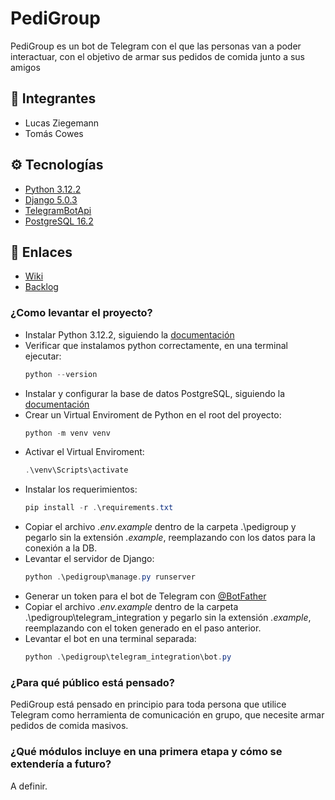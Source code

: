 # PediGroup
PediGroup es un bot de Telegram con el que las personas van a poder interactuar, con el objetivo de armar sus pedidos de comida junto a sus amigos

## 👤 Integrantes
- Lucas Ziegemann
- Tomás Cowes

## ⚙️ Tecnologías
- [Python 3.12.2](https://www.python.org/) 
- [Django 5.0.3](https://www.djangoproject.com/)
- [TelegramBotApi](https://core.telegram.org/bots/api)
- [PostgreSQL 16.2](https://www.postgresql.org/)

## 🔗 Enlaces
- [Wiki](https://github.com/tcowes/pedigroup/wiki)
- [Backlog](https://lucasziegemann.atlassian.net/jira/core/projects/PED/board)

### ¿Como levantar el proyecto?
- Instalar Python 3.12.2, siguiendo la [documentación](https://www.python.org/downloads/release/python-3122/)
- Verificar que instalamos python correctamente, en una terminal ejecutar:
    ```powershell
    python --version
    ```
- Instalar y configurar la base de datos PostgreSQL, siguiendo la [documentación](https://www.postgresql.org/download/)
- Crear un Virtual Enviroment de Python en el root del proyecto:
    ```powershell
    python -m venv venv
    ```
- Activar el Virtual Enviroment:
    ```powershell
    .\venv\Scripts\activate
    ```
- Instalar los requerimientos:
    ```powershell
    pip install -r .\requirements.txt
    ```
- Copiar el archivo *.env.example* dentro de la carpeta .\pedigroup y pegarlo sin la extensión *.example*, reemplazando con los datos para la conexión a la DB.
- Levantar el servidor de Django:
    ```powershell
    python .\pedigroup\manage.py runserver
    ```
- Generar un token para el bot de Telegram con [@BotFather](https://core.telegram.org/bots/features#botfather)
- Copiar el archivo *.env.example* dentro de la carpeta .\pedigroup\telegram_integration y pegarlo sin la extensión *.example*, reemplazando con el token generado en el paso anterior.
- Levantar el bot en una terminal separada:
    ```powershell
    python .\pedigroup\telegram_integration\bot.py
    ```

### ¿Para qué público está pensado?
PediGroup está pensado en principio para toda persona que utilice Telegram como herramienta de comunicación en grupo, que necesite armar pedidos de comida masivos.

### ¿Qué módulos incluye en una primera etapa y cómo se extendería a futuro?
A definir.